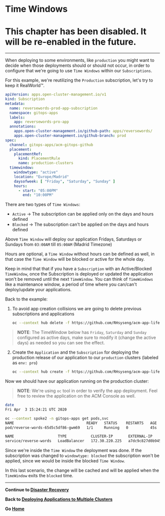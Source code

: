 # **Time Windows**


# **This chapter has been disabled. It will be re-enabled in the future.**

----

When deploying to some environments, like `production` you might want to decide when those deployments should or should not occur, in order to configure that we're going to use `Time Windows` within our `Subscriptions`.

For this example, we're reutilizing the `Production` subscription, let's try to keep it RealWorld™.

~~~yaml
apiVersion: apps.open-cluster-management.io/v1
kind: Subscription
metadata:
  name: reversewords-prod-app-subscription
  namespace: gitops-apps
  labels:
    app: reversewords-pro-app
  annotations:
    apps.open-cluster-management.io/github-path: apps/reversewords/
    apps.open-cluster-management.io/github-branch: prod
spec:
  channel: gitops-apps/acm-gitops-github
  placement:
    placementRef:
      kind: PlacementRule
      name: production-clusters
  timewindow:
    windowtype: "active"
    location: "Europe/Madrid"
    daysofweek: [ "Friday", "Saturday", "Sunday" ]
    hours:
      - start: "05:00PM"
        end: "10:00PM"
~~~

There are two types of `Time Windows`:

* `Active`  -> The subscription can be applied only on the days and hours defined
* `Blocked` -> The subscription can't be applied on the days and hours defined

Above `Time Window` will deploy our application Fridays, Saturdays or Sundays from `03:00AM` till `05:00AM` (Madrid Timezone)

Hours are optional, a `Time Window` without hours can be defined as well, in that case the `Time Window` will be blocked or active for the whole day.

Keep in mind that that if you have a `Subscription` with an Active/Blocked `TimeWindow`, once the Subscription is deployed or updated the application won't be removed until the next `TimeWindow`. You can think of `TimeWindows` like a maintenance window, a period of time where you can/can't deploy/update your applications.

Back to the example:

1. To avoid app creation collisions we are going to delete previous subscriptions and applications

    ~~~sh
    oc --context hub delete -f https://github.com/RHsyseng/acm-app-lifecycle-policies-lab/raw/master/acm-manifests/reversewords-kustomize/07_subscription-all-okay.yaml
    ~~~

> **NOTE**: The TimeWindow below has `Friday`, `Saturday` and `Sunday` configured as active days, make sure to modify it (change the active days) as needed so you can see the effect.

2. Create the `Application` and the `Subscription` for deploying the production release of our application to our `production` clusters (labeled as `env: pro`)

    ~~~sh
    oc --context hub create -f https://github.com/RHsyseng/acm-app-lifecycle-policies-lab/raw/master/acm-manifests/reversewords-kustomize/08_subscription-timewindow.yaml
    ~~~

Now we should have our application running on the production cluster:

> **NOTE**: We're using `oc` tool in order to verify the app deployment. Feel free to review the application on the ACM Console as well.

~~~sh
date
Fri Apr  3 15:24:21 UTC 2020

oc --context spoke2 -n gitops-apps get pods,svc
NAME                                 READY   STATUS    RESTARTS   AGE
pod/reverse-words-65d5c5df86-gwm69   1/1     Running   0          45s

NAME                    TYPE           CLUSTER-IP       EXTERNAL-IP                                                              PORT(S)          AGE
service/reverse-words   LoadBalancer   172.30.220.225   a7dc9c827d0b9459e999f8be485f60d1-428946270.us-west-2.elb.amazonaws.com   8080:30442/TCP   47s
~~~

Since we're inside the `Time Window` the deployment was done. If the subscription was changed to `windowtype: blocked` the subscription won't be applied, since we would be inside the blocked `Time Window`.

In this last scenario, the change will be cached and will be applied when the `TimeWindow` exits the `blocked` time.

---

**Continue to [Disaster Recovery](./04_disaster_recovery.md)**

**Back to [Deploying Applications to Multiple Clusters](./02_deploying_apps_to_clusters.md)** 

**Go [Home](./README.md)**
